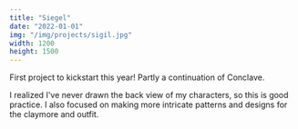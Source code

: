 ```yaml
---
title: "Siegel"
date: "2022-01-01"
img: "/img/projects/sigil.jpg"
width: 1200
height: 1500
---
```


First project to kickstart this year! Partly a continuation of Conclave.

I realized I've never drawn the back view of my characters, so this is good practice. I also focused on making more intricate patterns and designs for the claymore and outfit.
